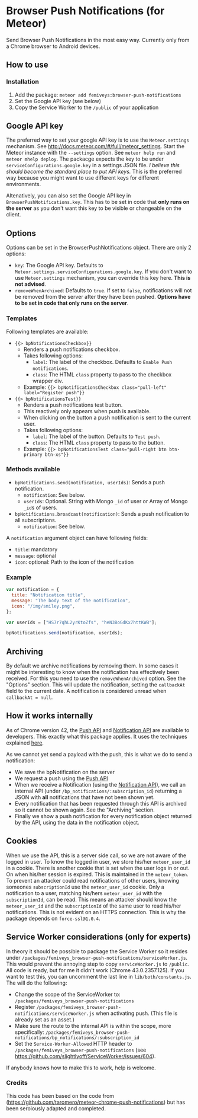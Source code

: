 # Browser Push Notifications (for Meteor)
Send Browser Push Notifications in the most easy way.
Currently only from a Chrome browser to Android devices.

## How to use
### Installation
1. Add the package: `meteor add femiveys:browser-push-notifications`
2. Set the Google API key (see below)
3. Copy the Service Worker to the `/public` of your application

## Google API key
The preferred way to set your google API key is to use the `Meteor.settings` mechanism. See http://docs.meteor.com/#/full/meteor_settings.
Start the Meteor instance with the `--settings` option. See `meteor help run` and `meteor mhelp deploy`.
The packacge expects the key to be under `serviceConfigurations.google.key` in a settings JSON file. *I believe this should become the standard place to put API keys.*
This is the preferred way because you might want to use different keys for different environments.

Altenatively, you can also set the Google API key in `BrowserPushNotifications.key`. This has to be set in code that **only runs on the server** as you don't want this key to be visible or changeable on the client.

## Options
Options can be set in the BrowserPushNotifications object. There are only 2 options:
- `key`: The Google API key. Defaults to `Meteor.settings.serviceConfigurations.google.key`. If you don't want to use `Meteor.settings` mechanism, you can override this key here. **This is not advised**.
- `removeWhenArchived`: Defaults to `true`. If set to `false`, notifications will not be removed from the server after they have been pushed.
**Options have to be set in code that only runs on the server**.

### Templates
Following templates are available:
- `{{> bpNotificationsCheckbox}}`
  - Renders a push notifications checkbox.
  - Takes following options:
    - `label`: The label of the checkbox. Defaults to `Enable Push notifications`.
    - `class`: The HTML `class` property to pass to the checkbox wrapper div.
  - Example: `{{> bpNotificationsCheckbox class="pull-left" label="Register push"}}`
- `{{> bpNotificationsTest}}`
  - Renders a push notifications test button.
  - This reactively only appears when push is available.
  - When clicking on the button a push notification is sent to the current user.
  - Takes following options:
    - `label`: The label of the button. Defaults to `Test push`.
    - `class`: The HTML `class` property to pass to the button.
  - Example: `{{> bpNotificationsTest class="pull-right btn btn-primary btn-xs"}}`

### Methods available
- `bpNotifications.send(notification, userIds)`: Sends a push notification.
  - `notification`: See below.
  - `userIds`: Optional. String with Mongo `_id` of user or Array of Mongo `_id`s of users.
- `bpNotifications.broadcast(notification)`: Sends a push notification to all subscriptions.
  - `notification`: See below.

A `notification` argument object can have following fields: 
- `title`: mandatory
- `message`: optional
- `icon`: optional: Path to the icon of the notification

### Example
```javascript
var notification = {
  title: "Notification title",
  message: "The body text of the notification",
  icon: "/img/smiley.png",
};

var userIds = ["HS7r7qhL2yrKtoZfs", "heN3BoGdKx7httKWB"];

bpNotifications.send(notification, userIds);
```

## Archiving
By default we archive notifications by removing them.
In some cases it might be interesting to know when the notification has effectively been received. For this you need to use the `removeWhenArchived` option. See the "Options" section. This will update the notification, setting the `callbackAt` field to the current date. A notification is considered unread when `callbackAt = null`.

## How it works internally
As of Chrome version 42, the [Push API](http://w3c.github.io/push-api/) and [Notification API](https://notifications.spec.whatwg.org/) are available to developers.
This exactly what this package applies. It uses the techniques explained [here](http://updates.html5rocks.com/2015/03/push-notificatons-on-the-open-web).

As we cannot yet send a payload with the push, this is what we do to send a notification:
- We save the bpNotification on the server
- We request a push using the [Push API](http://w3c.github.io/push-api/)
- When we receive a Notification (using the [Notification API](https://notifications.spec.whatwg.org/)), we call an internal API (under `/bp_notifications/:subscription_id`) returning a JSON with **all** notifications that have not been shown yet.
- Every notification that has been requested through this API is archived so it cannot be shown again. See the "Archiving" section.
- Finally we show a push notification for every notification object returned by the API, using the data in the notification object.

## Cookies
When we use the API, this is a server side call, so we are not aware of the logged in user. To know the logged in user, we store his/her `meteor_user_id` in a cookie. There is another cookie that is set when the user logs in or out. On when his/her session is expired. This is maintained in the `meteor_token`.
To prevent an attacker could read notifications of other users, knowing someones `subscriptionId` use the `meteor_user_id` cookie. Only a notification to a user, matching his/hers `meteor_user_id` with the `subscriptionId`, can be read.
This means an attacker should know the `meteor_user_id` and the `subscriptionId` of the same user to read his/her notifications. This is not evident on an HTTPS connection. This is why the package depends on `force-ssl@1.0.4`.

## Service Worker considerations (only for experts)
In theory it should be possible to package the Service Worker so it resides under `/packages/femiveys_browser-push-notifications/serviceWorker.js`. This would prevent the annoying step to copy `serviceWorker.js` to `/public`.
All code is ready, but for me it didn't work (Chrome 43.0.2357.125).
If you want to test this, you can uncomment the last line in `lib/both/constants.js`. The will do the following:
- Change the scope of the ServiceWorker to: `/packages/femiveys_browser-push-notifications`
- Register `/packages/femiveys_browser-push-notifications/serviceWorker.js` when activating push. (This file is already set as an asset.)
- Make sure the route to the internal API is within the scope, more specifically: `/packages/femiveys_browser-push-notifications/bp_notifications/:subscription_id`
- Set the `Service-Worker-Allowed` HTTP header to `/packages/femiveys_browser-push-notifications` (see https://github.com/slightlyoff/ServiceWorker/issues/604).
 
If anybody knows how to make this to work, help is welcome.

### Credits
This code has been based on the code from (https://github.com/taromero/meteor-chrome-push-notifications) but has been seroiously adapted and completed.
